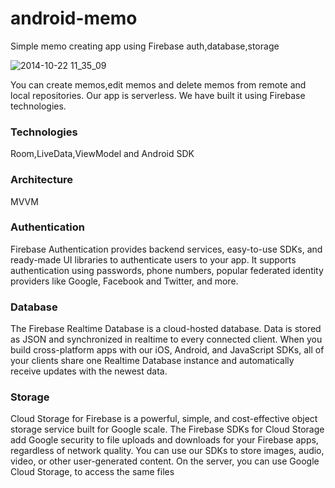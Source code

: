 # android-memo
Simple memo creating app using Firebase auth,database,storage


![2014-10-22 11_35_09](https://github.com/islomov/android-memo/blob/master/screenshots/memo_prototype.gif)

You can create memos,edit memos and delete memos from remote and local repositories. Our app is serverless.
We have built it using Firebase technologies. 



### Technologies
Room,LiveData,ViewModel and Android SDK

### Architecture
MVVM

### Authentication
Firebase Authentication provides backend services, easy-to-use SDKs, and ready-made UI libraries to authenticate users to your app. It supports authentication using passwords, phone numbers, popular federated identity providers like Google, Facebook and Twitter, and more.

### Database
The Firebase Realtime Database is a cloud-hosted database. Data is stored as JSON and synchronized in realtime to every connected client. When you build cross-platform apps with our iOS, Android, and JavaScript SDKs, all of your clients share one Realtime Database instance and automatically receive updates with the newest data.

### Storage
Cloud Storage for Firebase is a powerful, simple, and cost-effective object storage service built for Google scale. The Firebase SDKs for Cloud Storage add Google security to file uploads and downloads for your Firebase apps, regardless of network quality. You can use our SDKs to store images, audio, video, or other user-generated content. On the server, you can use Google Cloud Storage, to access the same files
